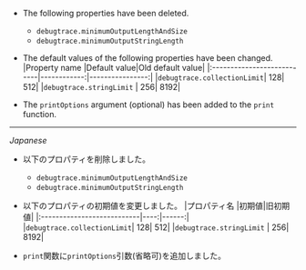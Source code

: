 * The following properties have been deleted.
  * `debugtrace.minimumOutputLengthAndSize`
  * `debugtrace.minimumOutputStringLength`

* The default values ​​of the following properties have been changed.
  |Property name               |Default value|Old default value|
  |:---------------------------|------------:|----------------:|
  |`debugtrace.collectionLimit`|          128|              512|
  |`debugtrace.stringLimit`    |          256|             8192|

* The `printOptions` argument (optional) has been added to the `print` function.

----
*Japanese*

* 以下のプロパティを削除しました。
  * `debugtrace.minimumOutputLengthAndSize`
  * `debugtrace.minimumOutputStringLength`

* 以下のプロパティの初期値を変更しました。
  |プロパティ名                  |初期値|旧初期値|
  |:---------------------------|----:|------:|
  |`debugtrace.collectionLimit`|  128|    512|
  |`debugtrace.stringLimit`    |  256|   8192|

* `print`関数に`printOptions`引数(省略可)を追加しました。
